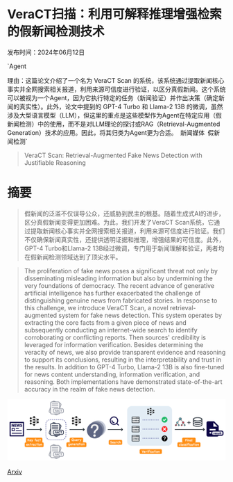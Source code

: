# VeraCT扫描：利用可解释推理增强检索的假新闻检测技术

发布时间：2024年06月12日

`Agent

理由：这篇论文介绍了一个名为 VeraCT Scan 的系统，该系统通过提取新闻核心事实并全网搜索相关报道，利用来源可信度进行验证，以区分真假新闻。这个系统可以被视为一个Agent，因为它执行特定的任务（新闻验证）并作出决策（确定新闻的真实性）。此外，论文中提到的 GPT-4 Turbo 和 Llama-2 13B 的微调，虽然涉及大型语言模型（LLM），但这里的重点是这些模型作为Agent在特定应用（假新闻检测）中的使用，而不是对LLM理论的探讨或RAG（Retrieval-Augmented Generation）技术的应用。因此，将其归类为Agent更为合适。` `新闻媒体` `假新闻检测`

> VeraCT Scan: Retrieval-Augmented Fake News Detection with Justifiable Reasoning

# 摘要

> 假新闻的泛滥不仅误导公众，还威胁到民主的根基。随着生成式AI的进步，区分真假新闻变得更加困难。为此，我们开发了VeraCT Scan系统，它通过提取新闻核心事实并全网搜索相关报道，利用来源可信度进行验证。我们不仅确保新闻真实性，还提供透明证据和推理，增强结果的可信度。此外，GPT-4 Turbo和Llama-2 13B经过微调，专门用于新闻理解和验证，两者均在假新闻检测领域达到了顶尖水平。

> The proliferation of fake news poses a significant threat not only by disseminating misleading information but also by undermining the very foundations of democracy. The recent advance of generative artificial intelligence has further exacerbated the challenge of distinguishing genuine news from fabricated stories. In response to this challenge, we introduce VeraCT Scan, a novel retrieval-augmented system for fake news detection. This system operates by extracting the core facts from a given piece of news and subsequently conducting an internet-wide search to identify corroborating or conflicting reports. Then sources' credibility is leveraged for information verification. Besides determining the veracity of news, we also provide transparent evidence and reasoning to support its conclusions, resulting in the interpretability and trust in the results. In addition to GPT-4 Turbo, Llama-2 13B is also fine-tuned for news content understanding, information verification, and reasoning. Both implementations have demonstrated state-of-the-art accuracy in the realm of fake news detection.

![VeraCT扫描：利用可解释推理增强检索的假新闻检测技术](../../../paper_images/2406.10289/x1.png)

[Arxiv](https://arxiv.org/abs/2406.10289)